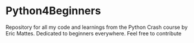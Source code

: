 # Python4Beginners
Repository for all my code and learnings from the Python Crash course by Eric Mattes. Dedicated to beginners everywhere. Feel free to contribute
